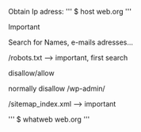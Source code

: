 
Obtain Ip adress:
''' 
$ host web.org
'''

> [!IMPORTANT]
> Search for Names, e-mails adresses...


/robots.txt —> important, first search

disallow/allow 

normally disallow /wp-admin/


/sitemap_index.xml —> important

'''
$ whatweb web.org
'''